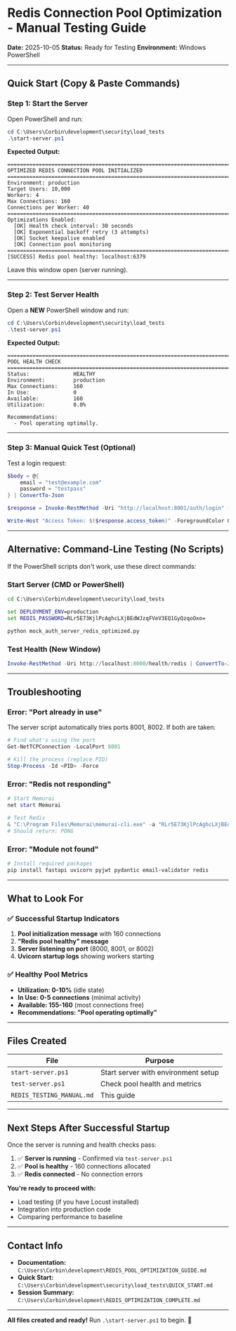 # Redis Connection Pool Optimization - Manual Testing Guide

**Date:** 2025-10-05
**Status:** Ready for Testing
**Environment:** Windows PowerShell

---

## Quick Start (Copy & Paste Commands)

### Step 1: Start the Server

Open PowerShell and run:

```powershell
cd C:\Users\Corbin\development\security\load_tests
.\start-server.ps1
```

**Expected Output:**
```
================================================================================
OPTIMIZED REDIS CONNECTION POOL INITIALIZED
================================================================================
Environment: production
Target Users: 10,000
Workers: 4
Max Connections: 160
Connections per Worker: 40
================================================================================
Optimizations Enabled:
  [OK] Health check interval: 30 seconds
  [OK] Exponential backoff retry (3 attempts)
  [OK] Socket keepalive enabled
  [OK] Connection pool monitoring
================================================================================
[SUCCESS] Redis pool healthy: localhost:6379
```

Leave this window open (server running).

---

### Step 2: Test Server Health

Open a **NEW** PowerShell window and run:

```powershell
cd C:\Users\Corbin\development\security\load_tests
.\test-server.ps1
```

**Expected Output:**
```
================================================================================
POOL HEALTH CHECK
================================================================================
Status:              HEALTHY
Environment:         production
Max Connections:     160
In Use:              0
Available:           160
Utilization:         0.0%

Recommendations:
  - Pool operating optimally.
```

---

### Step 3: Manual Quick Test (Optional)

Test a login request:

```powershell
$body = @{
    email = "test@example.com"
    password = "testpass"
} | ConvertTo-Json

$response = Invoke-RestMethod -Uri "http://localhost:8001/auth/login" -Method Post -Body $body -ContentType "application/json"

Write-Host "Access Token: $($response.access_token)" -ForegroundColor Green
```

---

## Alternative: Command-Line Testing (No Scripts)

If the PowerShell scripts don't work, use these direct commands:

### Start Server (CMD or PowerShell)

```cmd
cd C:\Users\Corbin\development\security\load_tests

set DEPLOYMENT_ENV=production
set REDIS_PASSWORD=RLr5E73KjlPcAghcLXjBEdWJzqFVeV3EQ1GyQzqoOxo=

python mock_auth_server_redis_optimized.py
```

### Test Health (New Window)

```powershell
Invoke-RestMethod -Uri http://localhost:8000/health/redis | ConvertTo-Json
```

---

## Troubleshooting

### Error: "Port already in use"

The server script automatically tries ports 8001, 8002. If both are taken:

```powershell
# Find what's using the port
Get-NetTCPConnection -LocalPort 8001

# Kill the process (replace PID)
Stop-Process -Id <PID> -Force
```

### Error: "Redis not responding"

```powershell
# Start Memurai
net start Memurai

# Test Redis
& "C:\Program Files\Memurai\memurai-cli.exe" -a "RLr5E73KjlPcAghcLXjBEdWJzqFVeV3EQ1GyQzqoOxo=" PING
# Should return: PONG
```

### Error: "Module not found"

```powershell
# Install required packages
pip install fastapi uvicorn pyjwt pydantic email-validator redis
```

---

## What to Look For

### ✅ Successful Startup Indicators

1. **Pool initialization message** with 160 connections
2. **"Redis pool healthy" message**
3. **Server listening on port** (8000, 8001, or 8002)
4. **Uvicorn startup logs** showing workers starting

### ✅ Healthy Pool Metrics

- **Utilization: 0-10%** (idle state)
- **In Use: 0-5 connections** (minimal activity)
- **Available: 155-160** (most connections free)
- **Recommendations: "Pool operating optimally"**

---

## Files Created

| File | Purpose |
|------|---------|
| `start-server.ps1` | Start server with environment setup |
| `test-server.ps1` | Check pool health and metrics |
| `REDIS_TESTING_MANUAL.md` | This guide |

---

## Next Steps After Successful Startup

Once the server is running and health checks pass:

1. ✅ **Server is running** - Confirmed via `test-server.ps1`
2. ✅ **Pool is healthy** - 160 connections allocated
3. ✅ **Redis connected** - No connection errors

**You're ready to proceed with:**
- Load testing (if you have Locust installed)
- Integration into production code
- Comparing performance to baseline

---

## Contact Info

- **Documentation:** `C:\Users\Corbin\development\REDIS_POOL_OPTIMIZATION_GUIDE.md`
- **Quick Start:** `C:\Users\Corbin\development\security\load_tests\QUICK_START.md`
- **Session Summary:** `C:\Users\Corbin\development\REDIS_OPTIMIZATION_COMPLETE.md`

---

**All files created and ready!** Run `.\start-server.ps1` to begin. 🚀
